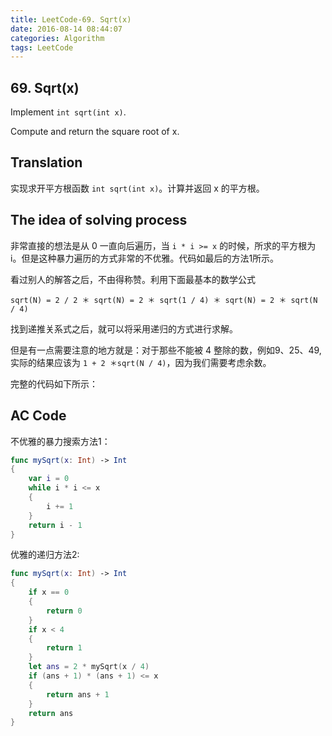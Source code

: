 ```yaml
---
title: LeetCode-69. Sqrt(x)  
date: 2016-08-14 08:44:07  
categories: Algorithm  
tags: LeetCode   
---
```


## 69. Sqrt(x)  

Implement `int sqrt(int x)`.

Compute and return the square root of x.

## Translation

实现求开平方根函数 `int sqrt(int x)`。计算并返回 x 的平方根。

## The idea of solving process

非常直接的想法是从 0 一直向后遍历，当 `i * i >= x` 的时候，所求的平方根为 i。但是这种暴力遍历的方式非常的不优雅。代码如最后的方法1所示。

看过别人的解答之后，不由得称赞。利用下面最基本的数学公式


```
sqrt(N) = 2 / 2 ＊ sqrt(N) = 2 ＊ sqrt(1 / 4) ＊ sqrt(N) = 2 ＊ sqrt(N / 4)
```

找到递推关系式之后，就可以将采用递归的方式进行求解。 

但是有一点需要注意的地方就是：对于那些不能被 4 整除的数，例如9、25、49, 实际的结果应该为 `1 + 2 ＊sqrt(N / 4)`，因为我们需要考虑余数。

完整的代码如下所示：

## AC Code

不优雅的暴力搜索方法1：

```swift
func mySqrt(x: Int) -> Int
{
    var i = 0
    while i * i <= x
    {
        i += 1
    }
    return i - 1
}
```

优雅的递归方法2:

```swift
func mySqrt(x: Int) -> Int
{
    if x == 0
    {
        return 0
    }
    if x < 4
    {
        return 1
    }
    let ans = 2 * mySqrt(x / 4)
    if (ans + 1) * (ans + 1) <= x
    {
        return ans + 1
    }
    return ans
}
```